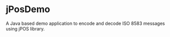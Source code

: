# jPosDemo

A Java based demo application to encode and decode ISO 8583 messages using jPOS library.
